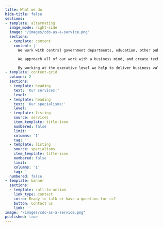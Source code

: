 ```yaml
---
title: What we do
hide-title: false
sections:
- template: alternating
  image_mode: right-side
  image: "/images/cdo-as-a-service.png"
  sections:
  - template: content
    content: |-
      We work with central government departments, education, other public sector organisations and private companies, to help them make better use of their data.

      We approach all of our work with a business mind, and create technology solutions that support users needs and drive efficiency.

      By working at the executive level we help to deliver business value to our clients by helping them to harness their data more effectively.
- template: content-grid
  columns: 2
  sections:
  - template: heading
    text: 'Our services:'
    level: 
  - template: heading
    text: 'Our specialisms:'
    level: 
  - template: listing
    source: services
    item_template: title-icon
    numbered: false
    limit: 
    columns: '1'
    tag: ''
  - template: listing
    source: specialisms
    item_template: title-icon
    numbered: false
    limit: 
    columns: '1'
    tag: ''
  numbered: false
- template: banner
  sections:
  - template: call-to-action
    link_type: contact
    intro: Ready to talk or have a question for us?
    button: Contact us
    link: ''
image: "/images/cdo-as-a-service.png"
published: true
---
```

